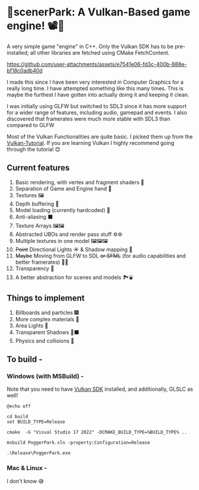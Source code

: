 <!-- markdownlint-disable-file MD -->

# 👾scenerPark: A Vulkan-Based game engine! 📽️👾

A very simple game "engine" in C++. Only the Vulkan SDK has to be pre-installed; all other libraries are fetched using CMake FetchContent.

https://github.com/user-attachments/assets/e7541e06-fd3c-400b-888e-bf18c0adb40d

I made this since I have been very interested in Computer Graphics for a really long time. I have attempted something like this many times. This is maybe the furthest I have gotten into actually doing it and keeping it clean.

I was initially using GLFW but switched to SDL3 since it has more support for a wider range of features, including audio, gamepad and events. I also discovered that framerates were much more stable with SDL3 than compared to GLFW

Most of the Vulkan Functionalities are quite basic. I picked them up from the [Vulkan-Tutorial](https://vulkan-tutorial.com/Introduction). If you are learning Vulkan I highly recommend going through the tutorial 😊

## Current features

1. Basic rendering, with vertex and fragment shaders 🎥
2. Separation of Game and Engine hand 👐
3. Textures 🖼
4. Depth buffering 🌊
5. Model loading (currently hardcoded) 🗽
6. Anti-aliasing ⬛
7. Texture Arrays 🖼🖼
8. Abstracted UBOs and render pass stuff ⚙⚙
9. Multiple textures in one model 🖼🖼🖼
10. ~~Point~~ Directional Lights ☀ & Shadow mapping 🔦
11. ~~Maybe~~ Moving from GLFW to SDL ~~or SFML~~ (for audio capabilities and better framerates) 👨‍🔬 
12. Transparency 🔎
13. A better abstraction for scenes and models 🏞⛲

## Things to implement

1. Billboards and particles 🎆
2. More complex materials 🎨
3. Area Lights 🏮
4. Transparent Shadows 🔎⬛
5. Physics and collisions 🎯

## To build - 
### Windows (with MSBuild) -
Note that you need to have [Vulkan SDK](https://www.lunarg.com/vulkan-sdk/) installed, and additionally, GLSLC as well!

```batch
@echo off

cd build
set BUILD_TYPE=Release

cmake  -G "Visual Studio 17 2022" -DCMAKE_BUILD_TYPE=%BUILD_TYPE% ..

msbuild PoggerPark.sln -property:Configuration=Release

.\Release\PoggerPark.exe
```

### Mac & Linux - 
I don't know 😅
